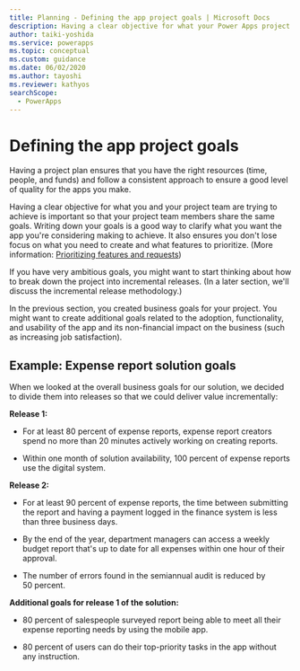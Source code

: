 ```yaml
---
title: Planning - Defining the app project goals | Microsoft Docs
description: Having a clear objective for what your Power Apps project team is trying to achieve is important so that your project team members share the same goals.
author: taiki-yoshida
ms.service: powerapps
ms.topic: conceptual
ms.custom: guidance
ms.date: 06/02/2020
ms.author: tayoshi
ms.reviewer: kathyos
searchScope:  
  - PowerApps
---
```


# Defining the app project goals

Having a project plan ensures that you have the right resources (time, people, and
funds) and follow a consistent approach to ensure a good level of quality for
the apps you make.

Having a clear objective for what you and your project team are trying to
achieve is important so that your project team members share the same goals. Writing
down your goals is a good way to clarify what you want the app you're considering
making to achieve. It also ensures you don't lose focus on what you need to
create and what features to prioritize. (More information: [Prioritizing features and requests](prioritizing-features.md))

If you have very ambitious goals, you might want to start thinking about how to
break down the project into incremental releases. (In a later section, we'll
discuss the incremental release methodology.)

In the previous section, you created business goals for your project. You might
want to create additional goals related to the adoption, functionality, and
usability of the app and its non-financial impact on the business (such as
increasing job satisfaction).

## Example: Expense report solution goals

When we looked at the overall business goals for our solution, we decided to divide them into
releases so that we could deliver value incrementally:

**Release 1:**

- For at least 80&nbsp;percent of expense reports, expense report creators spend no more
    than 20 minutes actively working on creating reports.

- Within one month of solution availability, 100&nbsp;percent of expense reports use the
    digital system.

**Release 2:**

- For at least 90&nbsp;percent of expense reports, the time between submitting the report
    and having a payment logged in the finance system is less than three business
    days.

- By the end of the year, department managers can access a weekly budget report that's up to date for
    all expenses within one hour of their approval.

- The number of errors found in the semiannual audit is reduced by 50&nbsp;percent.

**Additional goals for release 1 of the solution:**

- 80&nbsp;percent of salespeople surveyed report being able to meet all their expense
    reporting needs by using the mobile app.

- 80&nbsp;percent of users can do their top-priority tasks in the app without any
    instruction.
